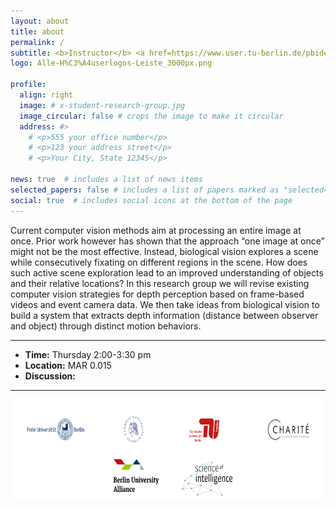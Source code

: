 ```yaml
---
layout: about
title: about
permalink: /
subtitle: <b>Instructor</b> <a href=https://www.user.tu-berlin.de/pbideau/>Pia Bideau</a>. <b>Office</b> MAR 6.052. <b>Office hour</b> Friday 11am-12am.
logo: Alle-H%C3%A4userlogos-Leiste_3000px.png

profile:
  align: right
  image: # x-student-research-group.jpg
  image_circular: false # crops the image to make it circular
  address: #>
    # <p>555 your office number</p>
    # <p>123 your address street</p>
    # <p>Your City, State 12345</p>

news: true  # includes a list of news items
selected_papers: false # includes a list of papers marked as "selected={true}"
social: true  # includes social icons at the bottom of the page
---
```



Current computer vision methods aim at processing an entire image at once. Prior work however has shown that the approach “one image at once” might not be the most effective. Instead, biological vision explores a scene while consecutively fixating on different regions in the scene. How does such active scene exploration lead to an improved understanding of objects and their relative locations? In this research group we will revise existing computer vision strategies for depth perception based on frame-based videos and event camera data. We then take ideas from biological vision to build a system that extracts depth information (distance between observer and object) through distinct motion behaviors.

***

- **Time:** Thursday 2:00-3:30 pm
- **Location:** MAR 0.015
- **Discussion:** 

***

<p align="center">
  <img src="/assets/img/all_logos.png" height="160" />
</p>

<!--Write your biography here. Tell the world about yourself. Link to your favorite [subreddit](http://reddit.com). You can put a picture in, too. The code is already in, just name your picture `prof_pic.jpg` and put it in the `img/` folder.-->

<!--Put your address / P.O. box / other info right below your picture. You can also disable any these elements by editing `profile` property of the YAML header of your `_pages/about.md`. Edit `_bibliography/papers.bib` and Jekyll will render your [publications page](/al-folio/publications/) automatically.-->

<!--Link to your social media connections, too. This theme is set up to use [Font Awesome icons](http://fortawesome.github.io/Font-Awesome/) and [Academicons](https://jpswalsh.github.io/academicons/), like the ones below. Add your Facebook, Twitter, LinkedIn, Google Scholar, or just disable all of them.-->
